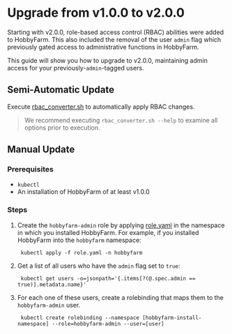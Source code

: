 # Upgrade from v1.0.0 to v2.0.0

Starting with v2.0.0, role-based access control (RBAC) abilities were added to HobbyFarm. This also included the removal of the user `admin` flag which previously gated access to administrative functions in HobbyFarm. 

This guide will show you how to upgrade to v2.0.0, maintaining admin access for your previously-`admin`-tagged users. 

## Semi-Automatic Update

Execute [rbac_converter.sh](rbac_converter.sh) to automatically apply RBAC changes. 

> We recommend executing `rbac_converter.sh --help` to examine all options prior to execution.

## Manual Update

### Prerequisites

* `kubectl`
* An installation of HobbyFarm of at least v1.0.0

### Steps

1. Create the `hobbyfarm-admin` role by applying [role.yaml](role.yaml) in the namespace in which you installed HobbyFarm. For example, if you installed HobbyFarm into the `hobbyfarm` namespace:

        kubectl apply -f role.yaml -n hobbyfarm

2. Get a list of all users who have the `admin` flag set to `true`:

        kubectl get users -o=jsonpath='{.items[?(@.spec.admin == true)].metadata.name}'

3. For each one of these users, create a rolebinding that maps them to the `hobbyfarm-admin` user. 

        kubectl create rolebinding --namespace [hobbyfarm-install-namespace] --role=hobbyfarm-admin --user=[user]